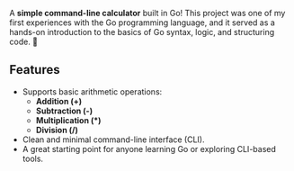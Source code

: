 A **simple command-line calculator** built in Go! This project was one of my first experiences with the Go programming language, and it served as a hands-on introduction to the basics of Go syntax, logic, and structuring code. 🎯

## Features

-   Supports basic arithmetic operations:
    -   **Addition (+)**
    -   **Subtraction (-)**
    -   **Multiplication (\*)**
    -   **Division (/)**
-   Clean and minimal command-line interface (CLI).
-   A great starting point for anyone learning Go or exploring CLI-based tools.
